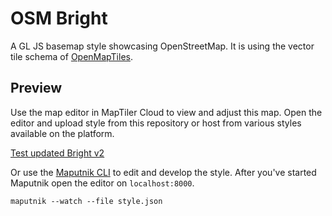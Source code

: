 # OSM Bright

A GL JS basemap style showcasing OpenStreetMap. It is using the vector tile schema of [OpenMapTiles](https://github.com/openmaptiles/openmaptiles).

## Preview


Use the map editor in MapTiler Cloud to view and adjust this map. Open the editor and upload style from this repository or host from various styles available on the platform.

[Test updated Bright v2](https://cloud.maptiler.com/maps/editor?map=bright-v2)

Or use the [Maputnik CLI](http://openmaptiles.org/docs/style/maputnik/) to edit and develop the style.
After you've started Maputnik open the editor on `localhost:8000`.

```
maputnik --watch --file style.json
```
